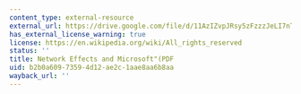 ```yaml
---
content_type: external-resource
external_url: https://drive.google.com/file/d/11AzIZvpJRsy5zFzzzJeLI7nTBerYOnBd/view
has_external_license_warning: true
license: https://en.wikipedia.org/wiki/All_rights_reserved
status: ''
title: Network Effects and Microsoft"(PDF
uid: b2b0a609-7359-4d12-ae2c-1aae8aa6b8aa
wayback_url: ''
---
```

